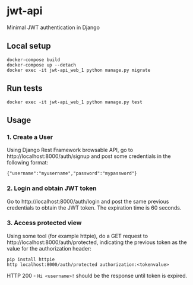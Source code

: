 # jwt-api
Minimal JWT authentication in Django

## Local setup
```
docker-compose build
docker-compose up --detach
docker exec -it jwt-api_web_1 python manage.py migrate
```

## Run tests
```
docker exec -it jwt-api_web_1 python manage.py test
```

## Usage
### 1. Create a User
Using Django Rest Framework browsable API, go to http://localhost:8000/auth/signup and post some credentials in the following format:
```
{"username":"myusername","password":"mypassword"}
```

### 2. Login and obtain JWT token
Go to http://localhost:8000/auth/login and post the same previous credentials to obtain the JWT token. The expiration time is 60 seconds.

### 3. Access protected view
Using some tool (for example httpie), do a GET request to http://localhost:8000/auth/protected, indicating the previous token as the value for the authorization header:
```
pip install httpie
http localhost:8000/auth/protected authorization:<tokenvalue>
```
HTTP 200 - `Hi <username>!` should be the response until token is expired.
